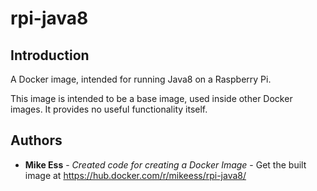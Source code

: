# rpi-java8

## Introduction

A Docker image, intended for running Java8 on a Raspberry Pi.

This image is intended to be a base image, used inside other Docker images. It provides no useful functionality itself.

## Authors

* **Mike Ess** - *Created code for creating a Docker Image* - Get the built image at https://hub.docker.com/r/mikeess/rpi-java8/
